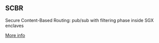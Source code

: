 ## SCBR 

Secure Content-Based Routing: pub/sub with filtering phase inside SGX enclaves

[More info](https://arxiv.org/abs/1701.04612)

